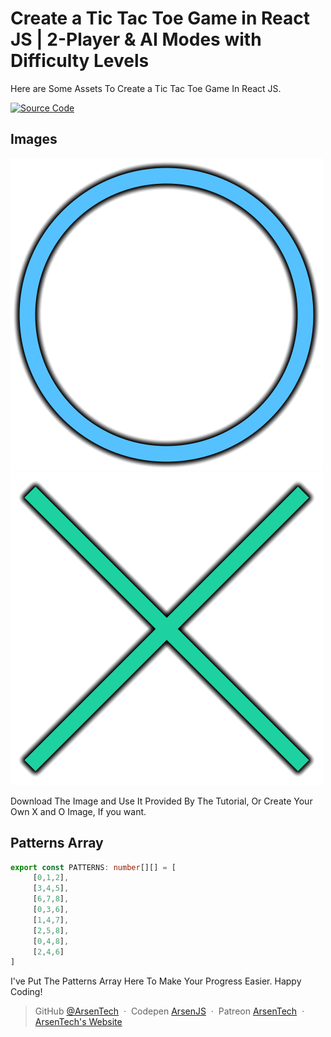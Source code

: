 # Create a Tic Tac Toe Game in React JS | 2-Player & AI Modes with Difficulty Levels

Here are Some Assets To Create a Tic Tac Toe Game In React JS.


[![Source Code](https://img.shields.io/badge/Source%20Code%20-222222.svg?&style=for-the-badge&logo=Patreon&logoColor=%23FFFFFF)](https://www.patreon.com/posts/tic-tac-toe-in-118360597?utm_medium=clipboard_copy&utm_source=copyLink&utm_campaign=postshare_creator&utm_content=join_link)

## Images
![O](O.png)
![X](X.png)

Download The Image and Use It Provided By The Tutorial, Or Create Your Own X and O Image, If you want.

## Patterns Array

```ts
export const PATTERNS: number[][] = [
     [0,1,2],
     [3,4,5],
     [6,7,8],
     [0,3,6],
     [1,4,7],
     [2,5,8],
     [0,4,8],
     [2,4,6]
]
```

I've Put The Patterns Array Here To Make Your Progress Easier. Happy Coding!

> GitHub [@ArsenTech](https://github.com/ArsenTech) &nbsp;&middot;&nbsp;
> Codepen [ArsenJS](https://codepen.io/ArsenJS) &nbsp;&middot;&nbsp;
> Patreon [ArsenTech](https://www.patreon.com/ArsenTech) &nbsp;&middot;&nbsp;
> [ArsenTech's Website](https://arsentech.github.io)